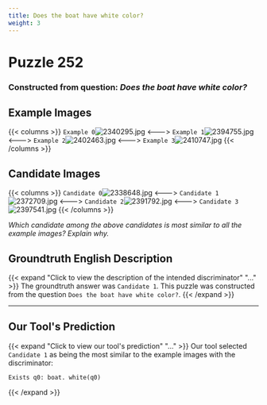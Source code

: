 ```yaml
---
title: Does the boat have white color?
weight: 3
---
```


# Puzzle 252
### Constructed from question: _Does the boat have white color?_


## Example Images
{{< columns >}}
`Example 0`![2340295.jpg](/gqa_images/2340295.jpg)
<--->
`Example 1`![2394755.jpg](/gqa_images/2394755.jpg)
<--->
`Example 2`![2402463.jpg](/gqa_images/2402463.jpg)
<--->
`Example 3`![2410747.jpg](/gqa_images/2410747.jpg)
{{< /columns >}}

## Candidate Images
{{< columns >}}
`Candidate 0`![2338648.jpg](/gqa_images/2338648.jpg)
<--->
`Candidate 1`![2372709.jpg](/gqa_images/2372709.jpg)
<--->
`Candidate 2`![2391792.jpg](/gqa_images/2391792.jpg)
<--->
`Candidate 3`![2397541.jpg](/gqa_images/2397541.jpg)
{{< /columns >}}

*Which candidate among the above candidates is most similar to all the example images? Explain why.*

## Groundtruth English Description

{{< expand "Click to view the description of the intended discriminator" "..." >}}
The groundtruth answer was `Candidate 1`. This puzzle was constructed from the question `Does the boat have white color?`.
{{< /expand >}}

---

## Our Tool's Prediction

{{< expand "Click to view our tool's prediction" "..." >}}
Our tool selected `Candidate 1` as being the most similar to the example images with the discriminator:
```plaintext
Exists q0: boat. white(q0)
```
{{< /expand >}}
